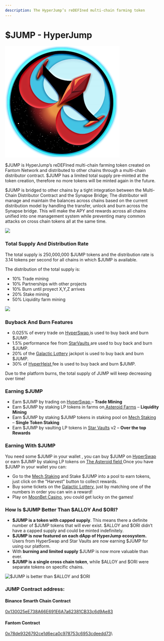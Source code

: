 ```yaml
---
description: The HyperJump’s reDEFIned multi-chain farming token
---
```


# $JUMP - HyperJump

![](<../.gitbook/assets/image (7).png>)

$JUMP is HyperJump’s reDEFIned multi-chain farming token created on Fantom Network and distributed to other chains through a multi-chain distributor contract. $JUMP has a limited total supply pre-minted at the token creation, therefore no more tokens will be minted again in the future.

$JUMP is bridged to other chains by a tight integration between the Multi-Chain Distributor Contract and the Synapse Bridge; The distributor will manage and maintain the balances across chains based on the current distribution model by handling the transfer, unlock and burn across the Synapse bridge. This will make the APY and rewards across all chains unified into one management system while preventing many common attacks on cross chain tokens all at the same time.

![](https://lh3.googleusercontent.com/-xQJJ84BZQn5ek6qGUtcTj-PPSRNiP6m0VJWZmpXS0Vlz3ebADti1RRTai0kLxdYchnt-MA3EAd9djHLNvSbeQ97yck45z3Pc\_kuU2rI5\_Za9j5X8btDsABqMDhPMJccTDacjLpS)

### **Total Supply And Distribution Rate**

The total supply is 250,000,000 $JUMP tokens and the distribution rate is 3.14 tokens per second for all chains in which $JUMP is available.

The distribution of the total supply is:

* 10% Trade mining&#x20;
* 10% Partnerships with other projects&#x20;
* 10% Burn until proyect X,Y,Z arrives&#x20;
* 20% Stake mining&#x20;
* 50% Liquidity farm mining

![](https://lh6.googleusercontent.com/X2Z1v8D0wDOKAl5le4BywuPpHih0c8WpmYWhKfLlc13FmoVxio2AXzQ4O6SWlXTgvByccQH8STDLtgc7CQBLEkLZ3k\_tWTK0mwoAGQu9j1KUQLcXUaNTqGZgUW3qHXSASrNcgyAE)

### Buyback And Burn Features

* 0.025% of every trade on [HyperSwap ](https://ftm.hyperjump.app/swap)is used to buy back and burn $JUMP.&#x20;
* 1.5% performance fee from [StarVaults ](https://ftm.hyperjump.app/vaults)are used to buy back and burn $JUMP.&#x20;
* 20% of the [Galactic Lottery](https://ftm.hyperjump.app/lottery) jackpot is used to buy back and burn $JUMP.&#x20;
* 30% of [HyperHeist ](https://hyperjump.fi/hyperheist/)fee is used to buy back and burn $JUMP.

Due to the platform burns, the total supply of JUMP will keep decreasing over time!

### Earning $JUMP

* Earn $JUMP by trading on [HyperSwap ](https://ftm.hyperjump.app/swap)– **Trade Mining**
* Earn $JUMP by staking LP tokens in farms on[ Asteroid Farms](https://ftm.hyperjump.app/farms) – **Liquidity Mining**
* Earn $JUMP by staking $JUMP tokens in staking pool on [Mech Staking](https://ftm.hyperjump.app/pools) – **Single Token Staking**
* Earn $JUMP by vaulting LP tokens in [Star Vaults](https://ftm.hyperjump.app/vaults) v2 – **Over the top Rewards**

### **Earning With $JUMP**

You need some $JUMP in your wallet , you can buy $JUMP on [HyperSwap ](https://ftm.hyperjump.app/swap)or earn $JUMP by staking LP tokens on [The Asteroid field ](https://ftm.hyperjump.app/farms)Once you have $JUMP in your wallet you can:

* Go to the [Mech Staking](https://ftm.hyperjump.app/vaults) and Stake $JUMP into a pool to earn tokens, just click on the "Harvest" button to collect rewards.&#x20;
* Buy some tickets on the [Galactic Lottery](https://ftm.hyperjump.app/lottery), just by matching one of the numbers in order you can win a reward!&#x20;
* Play on [MoonBet Casino](https://play.hyperjump.app), you could get lucky on the games!

### How Is $JUMP Better Than $ALLOY And $ORI?

* **$JUMP is a token with capped supply**. This means there a definite number of $JUMP tokens that will ever exist. $ALLOY and $ORI didn’t have a capped supply and could be minted indefinitely.
* **$JUMP is now featured on each dApp of HyperJump ecosystem.** Users from HyperSwap and Star Vaults are now earning $JUMP for using our platform.
* With **burning and limited supply** $JUMP is now more valuable than ever.
* **$JUMP is a single cross chain token**, while $ALLOY and $ORI were separate tokens on specific chains.

![$JUMP is better than $ALLOY and $ORI](https://lh6.googleusercontent.com/iLmy1XFiA87D8NfYxLed7fKH2T5xPzFidSEFhkWdMKt0qL3MPVk5uS9zHPo0\_-saO-\_53W-JiRyKW8mL1CVvLDTR5GddQR7biZkKkCk1reZHC9U\_hA8l8N4oIE7PdQIUZSuGEMVv)

### JUMP Contract address:&#x20;

#### Binance Smarth Chain Contract

[0x130025eE738A66E691E6A7a62381CB33c6d9Ae83 ](https://bscscan.com/address/0x130025eE738A66E691E6A7a62381CB33c6d9Ae83)

#### Fantom Contract

[0x78de9326792ce1d6eca0c978753c6953cdeedd73](https://ftmscan.com/token/0x78de9326792ce1d6eca0c978753c6953cdeedd73)\
